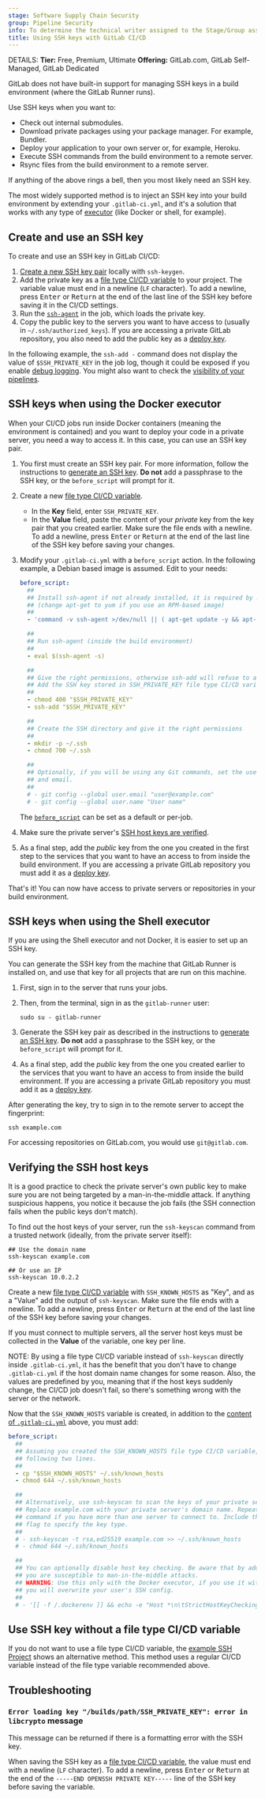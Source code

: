 ```yaml
---
stage: Software Supply Chain Security
group: Pipeline Security
info: To determine the technical writer assigned to the Stage/Group associated with this page, see https://handbook.gitlab.com/handbook/product/ux/technical-writing/#assignments
title: Using SSH keys with GitLab CI/CD
---
```


DETAILS:
**Tier:** Free, Premium, Ultimate
**Offering:** GitLab.com, GitLab Self-Managed, GitLab Dedicated

GitLab does not have built-in support for managing SSH keys in a build
environment (where the GitLab Runner runs).

Use SSH keys when you want to:

- Check out internal submodules.
- Download private packages using your package manager. For example, Bundler.
- Deploy your application to your own server or, for example, Heroku.
- Execute SSH commands from the build environment to a remote server.
- Rsync files from the build environment to a remote server.

If anything of the above rings a bell, then you most likely need an SSH key.

The most widely supported method is to inject an SSH key into your build
environment by extending your `.gitlab-ci.yml`, and it's a solution that works
with any type of [executor](https://docs.gitlab.com/runner/executors/)
(like Docker or shell, for example).

## Create and use an SSH key

To create and use an SSH key in GitLab CI/CD:

1. [Create a new SSH key pair](../../user/ssh.md#generate-an-ssh-key-pair) locally with `ssh-keygen`.
1. Add the private key as a [file type CI/CD variable](../variables/_index.md#for-a-project) to
   your project. The variable value must end in a newline (`LF` character). To add a newline, press <kbd>Enter</kbd> or <kbd>Return</kbd>
   at the end of the last line of the SSH key before saving it in the CI/CD settings.
1. Run the [`ssh-agent`](https://linux.die.net/man/1/ssh-agent) in the job, which loads
   the private key.
1. Copy the public key to the servers you want to have access to (usually in `~/.ssh/authorized_keys`).
   If you are accessing a private GitLab repository, you also need to add the public key as
   a [deploy key](../../user/project/deploy_keys/index.md).

In the following example, the `ssh-add -` command does not display the value of
`$SSH_PRIVATE_KEY` in the job log, though it could be exposed if you enable
[debug logging](../variables/_index.md#enable-debug-logging). You might also want to
check the [visibility of your pipelines](../pipelines/settings.md#change-which-users-can-view-your-pipelines).

## SSH keys when using the Docker executor

When your CI/CD jobs run inside Docker containers (meaning the environment is
contained) and you want to deploy your code in a private server, you need a way
to access it. In this case, you can use an SSH key pair.

1. You first must create an SSH key pair. For more information, follow
   the instructions to [generate an SSH key](../../user/ssh.md#generate-an-ssh-key-pair).
   **Do not** add a passphrase to the SSH key, or the `before_script` will
   prompt for it.

1. Create a new [file type CI/CD variable](../variables/_index.md#for-a-project).
   - In the **Key** field, enter `SSH_PRIVATE_KEY`.
   - In the **Value** field, paste the content of your _private_ key from the key pair that you created earlier.
     Make sure the file ends with a newline. To add a newline, press
     <kbd>Enter</kbd> or <kbd>Return</kbd> at the end of the last line of the SSH key before saving your changes.

1. Modify your `.gitlab-ci.yml` with a `before_script` action. In the following
   example, a Debian based image is assumed. Edit to your needs:

   ```yaml
   before_script:
     ##
     ## Install ssh-agent if not already installed, it is required by Docker.
     ## (change apt-get to yum if you use an RPM-based image)
     ##
     - 'command -v ssh-agent >/dev/null || ( apt-get update -y && apt-get install openssh-client -y )'

     ##
     ## Run ssh-agent (inside the build environment)
     ##
     - eval $(ssh-agent -s)

     ##
     ## Give the right permissions, otherwise ssh-add will refuse to add files
     ## Add the SSH key stored in SSH_PRIVATE_KEY file type CI/CD variable to the agent store
     ##
     - chmod 400 "$SSH_PRIVATE_KEY"
     - ssh-add "$SSH_PRIVATE_KEY"

     ##
     ## Create the SSH directory and give it the right permissions
     ##
     - mkdir -p ~/.ssh
     - chmod 700 ~/.ssh

     ##
     ## Optionally, if you will be using any Git commands, set the user name and
     ## and email.
     ##
     # - git config --global user.email "user@example.com"
     # - git config --global user.name "User name"
   ```

   The [`before_script`](../yaml/_index.md#before_script) can be set as a default
   or per-job.

1. Make sure the private server's [SSH host keys are verified](#verifying-the-ssh-host-keys).

1. As a final step, add the _public_ key from the one you created in the first
   step to the services that you want to have an access to from inside the build
   environment. If you are accessing a private GitLab repository you must add
   it as a [deploy key](../../user/project/deploy_keys/index.md).

That's it! You can now have access to private servers or repositories in your
build environment.

## SSH keys when using the Shell executor

If you are using the Shell executor and not Docker, it is easier to set up an
SSH key.

You can generate the SSH key from the machine that GitLab Runner is installed
on, and use that key for all projects that are run on this machine.

1. First, sign in to the server that runs your jobs.

1. Then, from the terminal, sign in as the `gitlab-runner` user:

   ```shell
   sudo su - gitlab-runner
   ```

1. Generate the SSH key pair as described in the instructions to
   [generate an SSH key](../../user/ssh.md#generate-an-ssh-key-pair).
   **Do not** add a passphrase to the SSH key, or the `before_script` will
   prompt for it.

1. As a final step, add the _public_ key from the one you created earlier to the
   services that you want to have an access to from inside the build environment.
   If you are accessing a private GitLab repository you must add it as a
   [deploy key](../../user/project/deploy_keys/index.md).

After generating the key, try to sign in to the remote server to accept the
fingerprint:

```shell
ssh example.com
```

For accessing repositories on GitLab.com, you would use `git@gitlab.com`.

## Verifying the SSH host keys

It is a good practice to check the private server's own public key to make sure
you are not being targeted by a man-in-the-middle attack. If anything
suspicious happens, you notice it because the job fails (the SSH
connection fails when the public keys don't match).

To find out the host keys of your server, run the `ssh-keyscan` command from a
trusted network (ideally, from the private server itself):

```shell
## Use the domain name
ssh-keyscan example.com

## Or use an IP
ssh-keyscan 10.0.2.2
```

Create a new [file type CI/CD variable](../variables/_index.md#use-file-type-cicd-variables)
with `SSH_KNOWN_HOSTS` as "Key", and as a "Value" add the output of `ssh-keyscan`.
Make sure the file ends with a newline. To add a newline, press <kbd>Enter</kbd> or <kbd>Return</kbd>
at the end of the last line of the SSH key before saving your changes.

If you must connect to multiple servers, all the server host keys
must be collected in the **Value** of the variable, one key per line.

NOTE:
By using a file type CI/CD variable instead of `ssh-keyscan` directly inside
`.gitlab-ci.yml`, it has the benefit that you don't have to change `.gitlab-ci.yml`
if the host domain name changes for some reason. Also, the values are predefined
by you, meaning that if the host keys suddenly change, the CI/CD job doesn't fail,
so there's something wrong with the server or the network.

Now that the `SSH_KNOWN_HOSTS` variable is created, in addition to the
[content of `.gitlab-ci.yml`](#ssh-keys-when-using-the-docker-executor)
above, you must add:

```yaml
before_script:
  ##
  ## Assuming you created the SSH_KNOWN_HOSTS file type CI/CD variable, uncomment the
  ## following two lines.
  ##
  - cp "$SSH_KNOWN_HOSTS" ~/.ssh/known_hosts
  - chmod 644 ~/.ssh/known_hosts

  ##
  ## Alternatively, use ssh-keyscan to scan the keys of your private server.
  ## Replace example.com with your private server's domain name. Repeat that
  ## command if you have more than one server to connect to. Include the -t
  ## flag to specify the key type.
  ##
  # - ssh-keyscan -t rsa,ed25519 example.com >> ~/.ssh/known_hosts
  # - chmod 644 ~/.ssh/known_hosts

  ##
  ## You can optionally disable host key checking. Be aware that by adding that
  ## you are susceptible to man-in-the-middle attacks.
  ## WARNING: Use this only with the Docker executor, if you use it with shell
  ## you will overwrite your user's SSH config.
  ##
  # - '[[ -f /.dockerenv ]] && echo -e "Host *\n\tStrictHostKeyChecking no\n\n" >> ~/.ssh/config'
```

## Use SSH key without a file type CI/CD variable

If you do not want to use a file type CI/CD variable, the [example SSH Project](https://gitlab.com/gitlab-examples/ssh-private-key/)
shows an alternative method. This method uses a regular CI/CD variable instead of
the file type variable recommended above.

## Troubleshooting

### `Error loading key "/builds/path/SSH_PRIVATE_KEY": error in libcrypto` message

This message can be returned if there is a formatting error with the SSH key.

When saving the SSH key as a [file type CI/CD variable](../variables/_index.md#use-file-type-cicd-variables),
the value must end with a newline (`LF` character). To add a newline, press <kbd>Enter</kbd> or <kbd>Return</kbd>
at the end of the `-----END OPENSSH PRIVATE KEY-----` line of the SSH key before saving
the variable.
